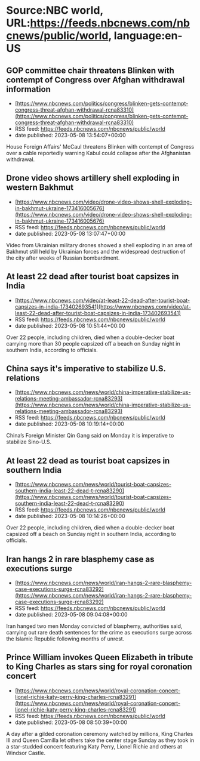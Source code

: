# Source:NBC world, URL:https://feeds.nbcnews.com/nbcnews/public/world, language:en-US

## GOP committee chair threatens Blinken with contempt of Congress over Afghan withdrawal information
 - [https://www.nbcnews.com/politics/congress/blinken-gets-contempt-congress-threat-afghan-withdrawal-rcna83310](https://www.nbcnews.com/politics/congress/blinken-gets-contempt-congress-threat-afghan-withdrawal-rcna83310)
 - RSS feed: https://feeds.nbcnews.com/nbcnews/public/world
 - date published: 2023-05-08 13:54:07+00:00

House Foreign Affairs' McCaul threatens Blinken with contempt of Congress over a cable reportedly warning Kabul could collapse after the Afghanistan withdrawal.

## Drone video shows artillery shell exploding in western Bakhmut
 - [https://www.nbcnews.com/video/drone-video-shows-shell-exploding-in-bakhmut-ukraine-173416005676](https://www.nbcnews.com/video/drone-video-shows-shell-exploding-in-bakhmut-ukraine-173416005676)
 - RSS feed: https://feeds.nbcnews.com/nbcnews/public/world
 - date published: 2023-05-08 13:07:47+00:00

Video from Ukrainian military drones showed a shell exploding in an area of Bakhmut still held by Ukrainian forces and the widespread destruction of the city after weeks of Russian bombardment.

## At least 22 dead after tourist boat capsizes in India
 - [https://www.nbcnews.com/video/at-least-22-dead-after-tourist-boat-capsizes-in-india-173402693541](https://www.nbcnews.com/video/at-least-22-dead-after-tourist-boat-capsizes-in-india-173402693541)
 - RSS feed: https://feeds.nbcnews.com/nbcnews/public/world
 - date published: 2023-05-08 10:51:44+00:00

Over 22 people, including children, died when a double-decker boat carrying more than 30 people capsized off a beach on Sunday night in southern India, according to officials.

## China says it's imperative to stabilize U.S. relations
 - [https://www.nbcnews.com/news/world/china-imperative-stabilize-us-relations-meeting-ambassador-rcna83293](https://www.nbcnews.com/news/world/china-imperative-stabilize-us-relations-meeting-ambassador-rcna83293)
 - RSS feed: https://feeds.nbcnews.com/nbcnews/public/world
 - date published: 2023-05-08 10:19:14+00:00

China’s Foreign Minister Qin Gang said on Monday it is imperative to stabilize Sino-U.S.

## At least 22 dead as tourist boat capsizes in southern India
 - [https://www.nbcnews.com/news/world/tourist-boat-capsizes-southern-india-least-22-dead-t-rcna83290](https://www.nbcnews.com/news/world/tourist-boat-capsizes-southern-india-least-22-dead-t-rcna83290)
 - RSS feed: https://feeds.nbcnews.com/nbcnews/public/world
 - date published: 2023-05-08 10:14:26+00:00

Over 22 people, including children, died when a double-decker boat capsized off a beach on Sunday night in southern India, according to officials.

## Iran hangs 2 in rare blasphemy case as executions surge
 - [https://www.nbcnews.com/news/world/iran-hangs-2-rare-blasphemy-case-executions-surge-rcna83292](https://www.nbcnews.com/news/world/iran-hangs-2-rare-blasphemy-case-executions-surge-rcna83292)
 - RSS feed: https://feeds.nbcnews.com/nbcnews/public/world
 - date published: 2023-05-08 09:04:08+00:00

Iran hanged two men Monday convicted of blasphemy, authorities said, carrying out rare death sentences for the crime as executions surge across the Islamic Republic following months of unrest.

## Prince William invokes Queen Elizabeth in tribute to King Charles as stars sing for royal coronation concert
 - [https://www.nbcnews.com/news/world/royal-coronation-concert-lionel-richie-katy-perry-king-charles-rcna83291](https://www.nbcnews.com/news/world/royal-coronation-concert-lionel-richie-katy-perry-king-charles-rcna83291)
 - RSS feed: https://feeds.nbcnews.com/nbcnews/public/world
 - date published: 2023-05-08 08:50:39+00:00

A day after a gilded coronation ceremony watched by millions, King Charles III and Queen Camilla let others take the center stage Sunday as they took in a star-studded concert featuring Katy Perry, Lionel Richie and others at Windsor Castle.


